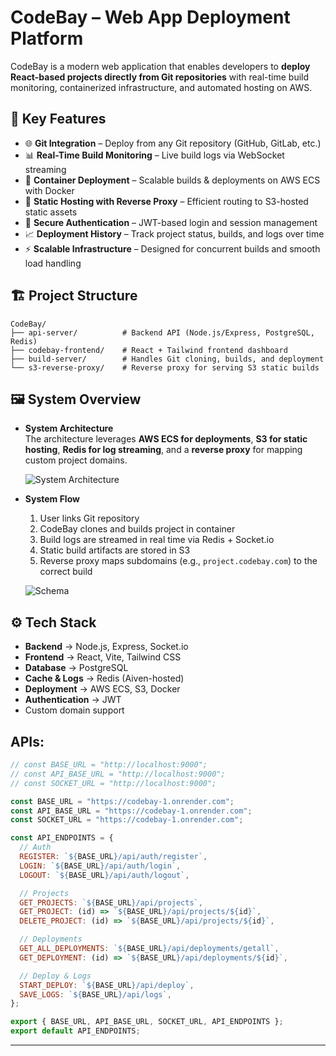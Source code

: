 # CodeBay – Web App Deployment Platform

CodeBay is a modern web application that enables developers to **deploy React-based projects directly from Git repositories** with real-time build monitoring, containerized infrastructure, and automated hosting on AWS.

## 🚀 Key Features

- 🌐 **Git Integration** – Deploy from any Git repository (GitHub, GitLab, etc.)
- 📊 **Real-Time Build Monitoring** – Live build logs via WebSocket streaming
- 🐳 **Container Deployment** – Scalable builds & deployments on AWS ECS with Docker
- 📁 **Static Hosting with Reverse Proxy** – Efficient routing to S3-hosted static assets
- 🔐 **Secure Authentication** – JWT-based login and session management
- 📈 **Deployment History** – Track project status, builds, and logs over time
- ⚡ **Scalable Infrastructure** – Designed for concurrent builds and smooth load handling

## 🏗 Project Structure

```
CodeBay/
├── api-server/          # Backend API (Node.js/Express, PostgreSQL, Redis)
├── codebay-frontend/    # React + Tailwind frontend dashboard
├── build-server/        # Handles Git cloning, builds, and deployment
└── s3-reverse-proxy/    # Reverse proxy for serving S3 static builds
```

## 🖼 System Overview

- **System Architecture**  
    The architecture leverages **AWS ECS for deployments**, **S3 for static hosting**, **Redis for log streaming**, and a **reverse proxy** for mapping custom project domains.
    
    ![System Architecture](https://github.com/Siuumanth/codebay/notes/sysdesign.png)
    
- **System Flow**
    1. User links Git repository
    2. CodeBay clones and builds project in container
    3. Build logs are streamed in real time via Redis + Socket.io
    4. Static build artifacts are stored in S3
    5. Reverse proxy maps subdomains (e.g., `project.codebay.com`) to the correct build
    
    ![Schema](https://github.com/Siuumanth/codebay/notes/db.png)
    

## ⚙️ Tech Stack
    
- **Backend** → Node.js, Express, Socket.io
- **Frontend** → React, Vite, Tailwind CSS
- **Database** → PostgreSQL
- **Cache & Logs** → Redis (Aiven-hosted)
- **Deployment** → AWS ECS, S3, Docker
- **Authentication** → JWT
- Custom domain support

## APIs:
```js
// const BASE_URL = "http://localhost:9000";
// const API_BASE_URL = "http://localhost:9000";
// const SOCKET_URL = "http://localhost:9000";

const BASE_URL = "https://codebay-1.onrender.com";
const API_BASE_URL = "https://codebay-1.onrender.com";
const SOCKET_URL = "https://codebay-1.onrender.com";

const API_ENDPOINTS = {
  // Auth
  REGISTER: `${BASE_URL}/api/auth/register`,
  LOGIN: `${BASE_URL}/api/auth/login`,
  LOGOUT: `${BASE_URL}/api/auth/logout`,

  // Projects
  GET_PROJECTS: `${BASE_URL}/api/projects`,
  GET_PROJECT: (id) => `${BASE_URL}/api/projects/${id}`,
  DELETE_PROJECT: (id) => `${BASE_URL}/api/projects/${id}`,

  // Deployments
  GET_ALL_DEPLOYMENTS: `${BASE_URL}/api/deployments/getall`,
  GET_DEPLOYMENT: (id) => `${BASE_URL}/api/deployments/${id}`,

  // Deploy & Logs
  START_DEPLOY: `${BASE_URL}/api/deploy`,
  SAVE_LOGS: `${BASE_URL}/api/logs`,
};

export { BASE_URL, API_BASE_URL, SOCKET_URL, API_ENDPOINTS };
export default API_ENDPOINTS;

```

---

